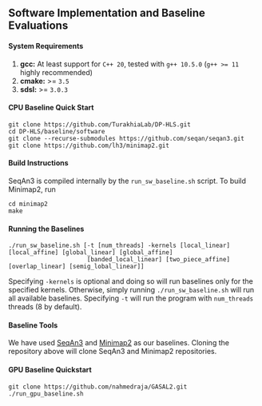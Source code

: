 ## Software Implementation and Baseline Evaluations

#### System Requirements
1. **gcc:** At least support for `C++ 20`, tested with `g++ 10.5.0` (`g++ >= 11` highly recommended)
2. **cmake:** >= `3.5`
3. **sdsl:** >= `3.0.3`

#### CPU Baseline Quick Start
```
git clone https://github.com/TurakhiaLab/DP-HLS.git
cd DP-HLS/baseline/software
git clone --recurse-submodules https://github.com/seqan/seqan3.git
git clone https://github.com/lh3/minimap2.git
```

#### Build Instructions
SeqAn3 is compiled internally by the `run_sw_baseline.sh` script. To build Minimap2, run 
```
cd minimap2
make
```

#### Running the Baselines
```
./run_sw_baseline.sh [-t [num_threads] -kernels [local_linear] [local_affine] [global_linear] [global_affine]
					  [banded_local_linear] [two_piece_affine] [overlap_linear] [semig_lobal_linear]]
```
Specifying `-kernels` is optional and doing so will run baselines only for the specified kernels. Otherwise, simply running `./run_sw_baseline.sh` will run all available baselines. Specifying `-t` will run the program with `num_threads` threads (8 by default).

#### Baseline Tools
We have used [SeqAn3](https://github.com/seqan/seqan3) and [Minimap2](https://github.com/lh3/minimap2) as our baselines. Cloning the repository above will clone SeqAn3 and Minimap2 repositories.

#### GPU Baseline Quickstart
```
git clone https://github.com/nahmedraja/GASAL2.git
./run_gpu_baseline.sh
```
